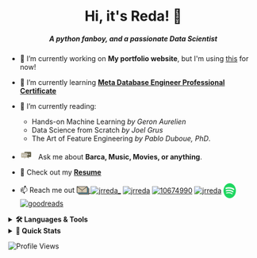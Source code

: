 <h1 align="center">Hi, it's Reda! 👋</h1>
<h5 align="center">A python fanboy, and a passionate Data Scientist</h5>

- 🔭 I’m currently working on **My portfolio website**, but I'm using [this](https://www.datascienceportfol.io/jrreda) for now!

- 🌱 I’m currently learning **[Meta Database Engineer Professional Certificate](https://www.coursera.org/professional-certificates/meta-database-engineer)**

- 📙 I’m currently reading:
    - Hands-on Machine Learning *by Geron Aurelien*
    - Data Science from Scratch *by Joel Grus*
    - The Art of Feature Engineering *by Pablo Duboue, PhD*.

- <img src="https://github.com/jrreda/jrreda/blob/main/img/message.gif" width="25" />&nbsp;&nbsp; Ask me about **Barca, Music, Movies, or anything**. <br>

- 📄 Check out my **[Resume](https://drive.google.com/file/d/19nGP4wSV9ZGr3KdtXv-piK5t-wBHaSP-/view?usp=sharing)**

- 📫 Reach me out <a href="mailto:mahmoudreda457@gmail.com" target="blank"><img align="center" src="https://github.com/jrreda/jrreda/blob/main/img/email.svg" alt="selenium" width="25" height="25"/> </a>  <a href="https://twitter.com/jrreda_" target="blank"><img align="center" src="https://raw.githubusercontent.com/rahuldkjain/github-profile-readme-generator/master/src/images/icons/Social/twitter.svg" alt="jrreda_" height="30" width="25" /></a>  <a href="https://linkedin.com/in/jrreda" target="blank"><img align="center" src="https://raw.githubusercontent.com/rahuldkjain/github-profile-readme-generator/master/src/images/icons/Social/linked-in-alt.svg" alt="jrreda" height="30" width="25" /></a>  <a href="https://stackoverflow.com/users/10674990" target="blank"><img align="center" src="https://raw.githubusercontent.com/rahuldkjain/github-profile-readme-generator/master/src/images/icons/Social/stack-overflow.svg" alt="10674990" height="30" width="25" /></a>  <a href="https://kaggle.com/jrreda" target="blank"><img align="center" src="https://raw.githubusercontent.com/rahuldkjain/github-profile-readme-generator/master/src/images/icons/Social/kaggle.svg" alt="jrreda" height="30" width="25" /></a>  <a href="https://open.spotify.com/user/g8uvkkuiph6bcuenv60h5ywqj" target="blank"><img align="center" src="https://github.com/jrreda/jrreda/blob/main/img/spotify.svg" alt="spotify" height="30" width="25" /></a>  <a href="https://www.goodreads.com/user/show/60436577" target="blank"><img align="center" src="https://upload.wikimedia.org/wikipedia/commons/5/5a/Goodreads_logo_-_SuperTinyIcons.svg" alt="goodreads" height="30" width="25" /></a>


<!-- [![spotify-github-profile](https://spotify-github-profile.vercel.app/api/view?uid=g8uvkkuiph6bcuenv60h5ywqj&cover_image=true&theme=default&bar_color=53b14f&bar_color_cover=false)](https://spotify-github-profile.vercel.app/api/view?uid=g8uvkkuiph6bcuenv60h5ywqj&redirect=true)
-->



<details>
  <summary><b>🛠️ Languages &  Tools</b></summary>
  <h5 align="left">Programming Languages:</h5>
  <p align="left">
    <a href="https://www.python.org" target="_blank" rel="noreferrer"> <img src="https://raw.githubusercontent.com/devicons/devicon/master/icons/python/python-original.svg" alt="python" width="25" height="25"/> </a>
    <a href="https://www.r-project.org/" target="_blank" rel="noreferrer"> <img src="https://www.vectorlogo.zone/logos/r-project/r-project-icon.svg" alt="R" width="25" height="25"/> </a>
    <a href="https://www.java.com" target="_blank" rel="noreferrer"> <img src="https://raw.githubusercontent.com/devicons/devicon/master/icons/java/java-original.svg" alt="java" width="25" height="25"/> </a>
    <a href="https://www.mathworks.com/" target="_blank" rel="noreferrer"> <img src="https://upload.wikimedia.org/wikipedia/commons/2/21/Matlab_Logo.png" alt="matlab" width="25" height="25"/> </a>
  </p>

  <h5 align="left">Data Pre-processing:</h5>
  <p align="left">
  <a href="https://pandas.pydata.org/" target="_blank" rel="noreferrer"> <img src="https://raw.githubusercontent.com/devicons/devicon/2ae2a900d2f041da66e950e4d48052658d850630/icons/pandas/pandas-original.svg" alt="pandas" width="25" height="25"/> </a>
  <a href="https://numpy.org/" target="_blank" rel="noreferrer"> <img src="https://www.vectorlogo.zone/logos/numpy/numpy-icon.svg" alt="numpy" width="25" height="25"/> </a>
  <a href="https://scipy.org/" target="_blank" rel="noreferrer"> <img src="https://upload.wikimedia.org/wikipedia/commons/b/b2/SCIPY_2.svg" alt="scipy" width="25" height="25"/> </a>
  <a href="https://www.crummy.com/software/BeautifulSoup/bs4/doc/" target="_blank" rel="noreferrer"> <img src="https://cdn-contents.anymindgroup.com/corporate/wp-uploads/2021/10/04131147/4.png" alt="beautifulSoup" width="25" height="25"/> </a>
  <a href="https://requests.readthedocs.io/" target="_blank" rel="noreferrer"> <img src="https://github.com/jrreda/jrreda/blob/main/img/requests.svg" alt="requests" width="25" height="25"/> </a>
  <a href="https://www.selenium.dev" target="_blank" rel="noreferrer"> <img src="https://github.com/jrreda/jrreda/blob/main/img/Selenium.svg" alt="selenium" width="25" height="25"/> </a>
  </p>

  <h5 align="left">Data Visualization:</h5>
  <p align="left">
    <a href="https://matplotlib.org/" target="_blank" rel="noreferrer"> <img src="https://upload.wikimedia.org/wikipedia/commons/8/84/Matplotlib_icon.svg" alt="matplotlib" width="25" height="25"/> </a>
    <a href="https://seaborn.pydata.org/" target="_blank" rel="noreferrer"> <img src="https://seaborn.pydata.org/_images/logo-mark-lightbg.svg" alt="seaborn" width="25" height="25"/> </a>
    <a href="https://aws.amazon.com/quicksight/" target="_blank" rel="noreferrer"> <img src="https://static.cdnlogo.com/logos/a/96/amazon-quicksight.svg" alt="quicksight" width="25" height="25"/> </a>
    <a href="https://www.tableau.com/" target="_blank" rel="noreferrer"> <img src="https://static.cdnlogo.com/logos/t/73/tableau-software.svg" alt="tableau" width="25" height="25"/> </a>
    <a href="https://www.elastic.co/kibana" target="_blank" rel="noreferrer"> <img src="https://www.vectorlogo.zone/logos/elasticco_kibana/elasticco_kibana-icon.svg" alt="kibana" width="25" height="25"/> </a>
  </p>

  <h5 align="left">AI/ML:</h5>
  <p align="left">
    <a href="https://scikit-learn.org/" target="_blank" rel="noreferrer"> <img src="https://upload.wikimedia.org/wikipedia/commons/0/05/Scikit_learn_logo_small.svg" alt="scikit_learn" width="25" height="25"/> </a>
    <a href="https://optuna.org/" target="_blank" rel="noreferrer"> <img src="https://raw.githubusercontent.com/optuna/optuna/master/docs/image/optuna-logo.png" alt="optuna" width="25" height="25"/> </a>
    <a href="https://opencv.org/" target="_blank" rel="noreferrer"> <img src="https://www.vectorlogo.zone/logos/opencv/opencv-icon.svg" alt="opencv" width="25" height="25"/> </a>
    <a href="https://keras.io/" target="_blank" rel="noreferrer"> <img src="https://upload.wikimedia.org/wikipedia/commons/a/ae/Keras_logo.svg" alt="keras" width="25" height="25"/> </a>
    <a href="https://pytorch.org/" target="_blank" rel="noreferrer"> <img src="https://www.vectorlogo.zone/logos/pytorch/pytorch-icon.svg" alt="pytorch" width="25" height="25"/> </a>
    <a href="https://www.tensorflow.org" target="_blank" rel="noreferrer"> <img src="https://www.vectorlogo.zone/logos/tensorflow/tensorflow-icon.svg" alt="tensorflow" width="25" height="25"/> </a>
    <a href="https://aws.amazon.com/sagemaker/" target="_blank" rel="noreferrer"> <img src="https://github.com/jrreda/jrreda/blob/main/img/sagemaker_logo.png" alt="sagemaker" width="25" height="25"/> </a>  
  </p>

  <h5 align="left">Database:</h5>
  <p align="left">
    <a href="https://www.mysql.com/" target="_blank" rel="noreferrer"> <img src="https://raw.githubusercontent.com/devicons/devicon/master/icons/mysql/mysql-original-wordmark.svg" alt="mysql" width="25" height="25"/> </a>
    <a href="https://www.postgresql.org" target="_blank" rel="noreferrer"> <img src="https://raw.githubusercontent.com/devicons/devicon/master/icons/postgresql/postgresql-original-wordmark.svg" alt="postgresql" width="25" height="25"/> </a>
    <a href="https://www.sqlite.org/" target="_blank" rel="noreferrer"> <img src="https://www.vectorlogo.zone/logos/sqlite/sqlite-icon.svg" alt="sqlite" width="25" height="25"/> </a>
    <a href="https://cloud.google.com/bigquery" target="_blank" rel="noreferrer"> <img src="https://www.vectorlogo.zone/logos/google_bigquery/google_bigquery-icon.svg" alt="bigquery" width="25" height="25"/> </a>
    <a href="https://harperdb.io/" target="_blank" rel="noreferrer"> <img src="https://res.cloudinary.com/practicaldev/image/fetch/s--L5t79vIL--/c_fill,f_auto,fl_progressive,h_320,q_auto,w_320/https://dev-to-uploads.s3.amazonaws.com/uploads/organization/profile_image/2476/ebfa3dff-49b2-4ad5-aba1-5cb65c298a44.png" alt="hyperdb" width="25" height="25"/> </a>
    <a href="https://aws.amazon.com/s3/" target="_blank" rel="noreferrer"> <img src="https://static.cdnlogo.com/logos/a/59/aws-s3.svg" alt="s3" width="25" height="25"/> </a>
    <a href="https://aws.amazon.com/dynamodb/" target="_blank" rel="noreferrer"> <img src="https://static.cdnlogo.com/logos/a/89/aws-dynamodb.svg" alt="dynamodb" width="25" height="25"/> </a>
    <a href="https://aws.amazon.com/redshift/" target="_blank" rel="noreferrer"> <img src="https://static.cdnlogo.com/logos/a/25/aws-redshift.svg" alt="s3" width="25" height="25"/> </a>
  </p>

  <h5 align="left">Devops:</h5>
  <p align="left">
  <a href="https://aws.amazon.com" target="_blank" rel="noreferrer"> <img src="https://static.cdnlogo.com/logos/a/19/aws.svg" alt="aws" width="25" height="25"/> </a>
  <a href="https://www.docker.com/" target="_blank" rel="noreferrer"> <img src="https://static.cdnlogo.com/logos/d/41/docker.svg" alt="docker" width="25" height="25"/> </a>
  <a href="https://www.gnu.org/software/bash/" target="_blank" rel="noreferrer"> <img src="https://www.vectorlogo.zone/logos/gnu_bash/gnu_bash-icon.svg" alt="bash" width="25" height="25"/> </a>
  <a href="https://heroku.com" target="_blank" rel="noreferrer"> <img src="https://www.vectorlogo.zone/logos/heroku/heroku-icon.svg" alt="heroku" width="25" height="25"/> </a>
  </p>


  <h5 align="left">Web Development:</h5>
  <p align="left">
    <a href="https://www.w3.org/html/" target="_blank" rel="noreferrer"> <img src="https://raw.githubusercontent.com/devicons/devicon/master/icons/html5/html5-original-wordmark.svg" alt="html5" width="25" height="25"/> </a>
    <a href="https://www.w3schools.com/css/" target="_blank" rel="noreferrer"> <img src="https://raw.githubusercontent.com/devicons/devicon/master/icons/css3/css3-original-wordmark.svg" alt="css3" width="25" height="25"/> </a>
    <a href="https://flask.palletsprojects.com/" target="_blank" rel="noreferrer"> <img src="https://www.vectorlogo.zone/logos/pocoo_flask/pocoo_flask-icon.svg" alt="flask" width="25" height="25"/> </a>
    <a href="https://fastapi.tiangolo.com/" target="_blank" rel="noreferrer"> <img src="https://cdn.worldvectorlogo.com/logos/fastapi-1.svg" alt="fastapi" width="25" height="25"/> </a>
  </p>


  <h5 align="left">Others:</h5>
  <p align="left">
   <a href="https://www.linux.org/" target="_blank" rel="noreferrer"> <img src="https://raw.githubusercontent.com/devicons/devicon/master/icons/linux/linux-original.svg" alt="linux" width="25" height="25"/> </a>
   <a href="https://git-scm.com/" target="_blank" rel="noreferrer"> <img src="https://www.vectorlogo.zone/logos/git-scm/git-scm-icon.svg" alt="git" width="25" height="25"/> </a>
   <a href="https://postman.com" target="_blank" rel="noreferrer"> <img src="https://www.vectorlogo.zone/logos/getpostman/getpostman-icon.svg" alt="postman" width="25" height="25"/> </a>
  </p>

  </p>
 </details>

<details>
   <summary><b>🚀 Quick Stats</b></summary>
   <br/>
   <p align="center">
   <img width="450" align="center" src="https://github-readme-stats-defcon27.vercel.app/api?username=jrreda&show_icons=true&line_height=21&theme=react" alt="jrreda's Github Stats" />
   </p>
</details>

![Profile Views](https://komarev.com/ghpvc/?username=jrreda)
